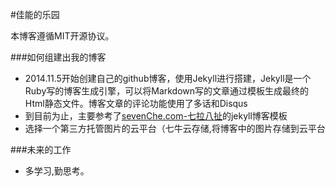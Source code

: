 
#佳能的乐园

本博客遵循MIT开源协议。

###如何组建出我的博客

+ 2014.11.5开始创建自己的github博客，使用Jekyll进行搭建，Jekyll是一个Ruby写的博客生成引擎，可以将Markdown写的文章通过模板生成最终的Html静态文件。博客文章的评论功能使用了多话和Disqus
+ 到目前为止，主要参考了[sevenChe.com-七拉八扯](http://blog.sevenche.com/)的jekyll博客模板
+ 选择一个第三方托管图片的云平台（七牛云存储,将博客中的图片存储到云平台

###未来的工作

+ 多学习,勤思考。






